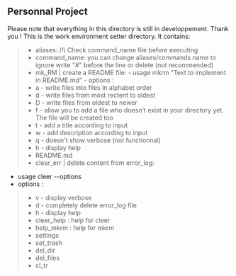 ## **Personnal Project**
Please note that everything in this directory is still in developpement. Thank you !
This is the work environment setter directory. It contains:
> - aliases:
	/!\ Check command_name file before executing
> - command_name:
	you can change aliases/commands name
	to ignore write "#" before the line or delete (not recommended)
> - mk_RM | create a README file:
	- usage mkrm "Text to implement in README.md"
	- options :
> - a - write files into files in alphabet order
> - d - write files from most rectent to oldest
> - D - write files from oldest to newer
> - f - allow you to add a file who doesn't exist in your directory yet. The file will be created too
> - t - add a title according to input
> - w - add description according to input
> - q - doesn't show verbose (not functionnal)
> - h - display help
> - README.md
> - clear_err | delete content from error_log:
- usage cleer --options
- options :
> - v - display verbose
> - d - completely delete error_log file
> - h - display help
> - cleer_help : help for cleer
> - help_mkrm : help for mkrm
> - settings
> - set_trash
> - del_dir
> - del_files
> - cl_tr
